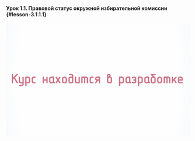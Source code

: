 #### Урок 1.1. Правовой статус окружной избирательной комиссии {#lesson-3.1.1.1}

![Урок 1.1.](./3.1.1.1.svg)
